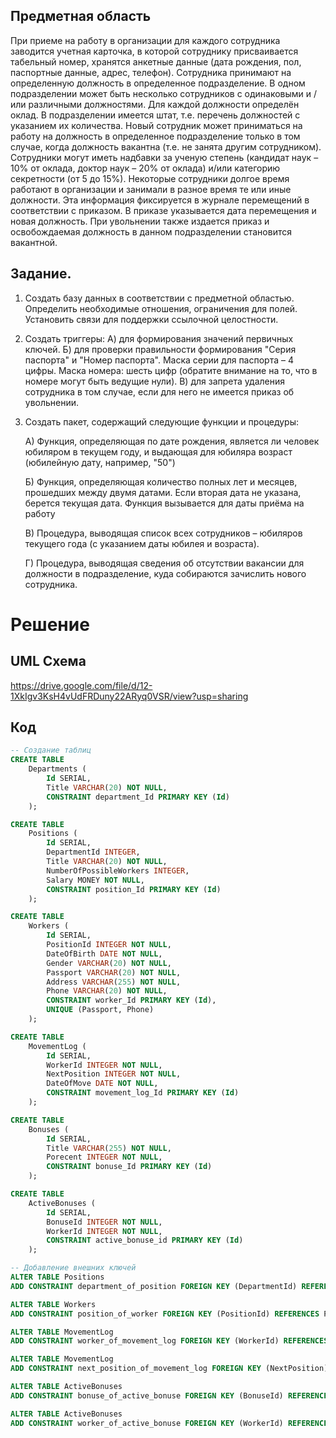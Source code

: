 ## Предметная область

При приеме на работу в организации для каждого сотрудника заводится учетная карточка, в которой сотруднику присваивается табельный номер, хранятся анкетные данные (дата рождения, пол, паспортные данные, адрес, телефон). Сотрудника принимают на определенную должность в определенное подразделение. В одном подразделении может быть несколько сотрудников с одинаковыми и /или различными должностями. Для каждой должности определён оклад. В подразделении имеется штат, т.е. перечень должностей с указанием их количества. Новый сотрудник может приниматься на работу на должность в определенное подразделение только в том случае, когда должность вакантна (т.е. не занята другим сотрудником).
Сотрудники могут иметь надбавки за ученую степень (кандидат наук – 10% от оклада, доктор наук – 20% от оклада) и/или категорию секретности (от 5 до 15%).
Некоторые сотрудники долгое время работают в организации и занимали в разное время те или иные должности. Эта информация фиксируется в журнале перемещений в соответствии с приказом. В приказе указывается дата перемещения и новая должность. При увольнении также издается приказ и освобождаемая должность в данном подразделении становится вакантной.

## Задание.

1.	Создать базу данных в соответствии с предметной областью. Определить необходимые отношения, ограничения для полей. Установить связи для поддержки ссылочной целостности.

2.	Создать триггеры:
А) для формирования значений первичных ключей.
Б) для проверки правильности формирования "Серия паспорта" и "Номер паспорта". Маска серии для паспорта – 4 цифры. Маска номера: шесть цифр (обратите внимание на то, что в номере могут быть ведущие нули).
В) для запрета удаления сотрудника в том случае, если для него не имеется приказ об увольнении.

3.	Создать пакет, содержащий следующие функции и процедуры:

	А) Функция, определяющая по дате рождения, является ли человек юбиляром в текущем году, и выдающая для юбиляра возраст (юбилейную дату, например, "50")

	Б) Функция, определяющая количество полных лет и месяцев, прошедших между двумя датами. Если вторая дата не указана, берется текущая дата. Функция вызывается для даты приёма на работу

	В) Процедура, выводящая список всех сотрудников – юбиляров текущего года (с указанием даты юбилея и возраста).

	Г) Процедура, выводящая сведения об отсутствии вакансии для должности в подразделение, куда собираются зачислить нового сотрудника.


# Решение

## UML Схема
https://drive.google.com/file/d/12-1XkIgv3KsH4vUdFRDuny22ARyq0VSR/view?usp=sharing

## Код
```SQL
-- Создание таблиц
CREATE TABLE
	Departments (
		Id SERIAL,
		Title VARCHAR(20) NOT NULL,
		CONSTRAINT department_Id PRIMARY KEY (Id)
	);

CREATE TABLE
	Positions (
		Id SERIAL,
		DepartmentId INTEGER,
		Title VARCHAR(20) NOT NULL,
		NumberOfPossibleWorkers INTEGER,
		Salary MONEY NOT NULL,
		CONSTRAINT position_Id PRIMARY KEY (Id)
	);

CREATE TABLE
	Workers (
		Id SERIAL,
		PositionId INTEGER NOT NULL,
		DateOfBirth DATE NOT NULL,
		Gender VARCHAR(20) NOT NULL,
		Passport VARCHAR(20) NOT NULL,
		Address VARCHAR(255) NOT NULL,
		Phone VARCHAR(20) NOT NULL,
		CONSTRAINT worker_Id PRIMARY KEY (Id),
		UNIQUE (Passport, Phone)
	);

CREATE TABLE
	MovementLog (
		Id SERIAL,
		WorkerId INTEGER NOT NULL,
		NextPosition INTEGER NOT NULL,
		DateOfMove DATE NOT NULL,
		CONSTRAINT movement_log_Id PRIMARY KEY (Id)
	);

CREATE TABLE
	Bonuses (
		Id SERIAL,
		Title VARCHAR(255) NOT NULL,
		Porecent INTEGER NOT NULL,
		CONSTRAINT bonuse_Id PRIMARY KEY (Id)
	);

CREATE TABLE
	ActiveBonuses (
		Id SERIAL,
		BonuseId INTEGER NOT NULL,
		WorkerId INTEGER NOT NULL,
		CONSTRAINT active_bonuse_id PRIMARY KEY (Id)
	);

-- Добавление внешних ключей
ALTER TABLE Positions
ADD CONSTRAINT department_of_position FOREIGN KEY (DepartmentId) REFERENCES Departments (Id);

ALTER TABLE Workers
ADD CONSTRAINT position_of_worker FOREIGN KEY (PositionId) REFERENCES Positions (Id);

ALTER TABLE MovementLog
ADD CONSTRAINT worker_of_movement_log FOREIGN KEY (WorkerId) REFERENCES Workers (Id);

ALTER TABLE MovementLog
ADD CONSTRAINT next_position_of_movement_log FOREIGN KEY (NextPosition) REFERENCES Positions (Id);

ALTER TABLE ActiveBonuses
ADD CONSTRAINT bonuse_of_active_bonuse FOREIGN KEY (BonuseId) REFERENCES Bonuses (Id);

ALTER TABLE ActiveBonuses
ADD CONSTRAINT worker_of_active_bonuse FOREIGN KEY (WorkerId) REFERENCES Workers (Id);

```
